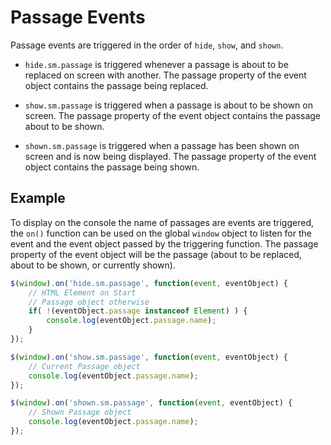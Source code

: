 # Passage Events

Passage events are triggered in the order of `hide`, `show`, and `shown`.

* `hide.sm.passage` is triggered whenever a passage is about to be replaced on screen with another. The passage property of the event object contains the passage being replaced.

* `show.sm.passage` is triggered when a passage is about to be shown on screen. The passage property of the event object contains the passage about to be shown.

* `shown.sm.passage` is triggered when a passage has been shown on screen and is now being displayed. The passage property of the event object contains the passage being shown.

## Example

To display on the console the name of passages are events are triggered, the `on()` function can be used on the global `window` object to listen for the event and the event object passed by the triggering function. The passage property of the event object will be the passage (about to be replaced, about to be shown, or currently shown).

```javascript
$(window).on('hide.sm.passage', function(event, eventObject) {
    // HTML Element on Start
    // Passage object otherwise
    if( !(eventObject.passage instanceof Element) ) {
        console.log(eventObject.passage.name);
    }
});

$(window).on('show.sm.passage', function(event, eventObject) {
    // Current Passage object
    console.log(eventObject.passage.name);
});

$(window).on('shown.sm.passage', function(event, eventObject) {
    // Shown Passage object
    console.log(eventObject.passage.name);
});
```
